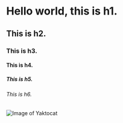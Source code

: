 # Hello world, this is h1.
## This is h2.
### This is h3.
#### This is h4.
##### This is h5.
###### This is h6.

![Image of Yaktocat](https://octodex.github.com/images/yaktocat.png)

